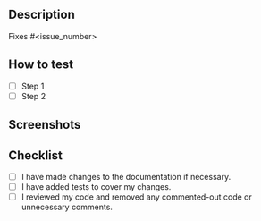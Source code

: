 ## Description
<!-- Describe the changes made in this pull request. -->
<!-- If it fixes a bug or resolves a feature request, be sure to link to that issue. -->

Fixes #<issue_number>

## How to test

<!-- Please describe in detail how you tested your changes. -->

- [ ] Step 1
- [ ] Step 2

## Screenshots

<!-- If you changed anything visually, include screenshots of the changes. -->
<!-- If not, you can remove this section. -->

## Checklist

- [ ] I have made changes to the documentation if necessary.
- [ ] I have added tests to cover my changes.
- [ ] I reviewed my code and removed any commented-out code or unnecessary comments.
